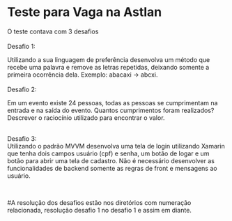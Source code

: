 # Teste para Vaga na Astlan

O teste contava com 3 desafios<br />
<br />
Desafio 1: <br />

Utilizando a sua linguagem de preferência desenvolva um método que recebe uma
palavra e remove as letras repetidas, deixando somente a primeira ocorrência
dela. Exemplo: abacaxi -> abcxi.
<br />
<br />
Desafio 2: <br />

Em um evento existe 24 pessoas, todas as pessoas se cumprimentam na entrada e
na saída do evento. Quantos cumprimentos foram realizados? Descrever o
raciocínio utilizado para encontrar o valor. <br /><br />

Desafio 3:<br />
Utilizando o padrão MVVM desenvolva uma tela de login utilizando Xamarin que
tenha dois campos usuário (cpf) e senha, um botão de logar e um botão para abrir
uma tela de cadastro. Não é necessário desenvolver as funcionalidades de
backend somente as regras de front e mensagens ao usuário.

<br />

#A resolução dos desafios estão nos diretórios com numeração relacionada, resolução desafio 1 no desafio 1 e assim em diante.
